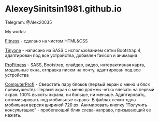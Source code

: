 # AlexeySinitsin1981.github.io
Telegram: @Alex20035


My works:


[Fitness](https://alexeysinitsin1981.github.io/fitness/ "сделано на чистом HTML&CSS") - сделано на чистом HTML&CSS



[Tinyone](https://alexeysinitsin1981.github.io/Tinyone/ "написано на SASS с использованием сетки Bootstrap 4, адаптирован под все устройства, добавлен favicon и анимация") - написано на SASS с использованием сетки Bootstrap 4, адаптирован под все устройства, добавлен favicon и анимация


[ProFitness](https://alexeysinitsin1981.github.io/ProFitness/js/ "SASS,Bootstrap, слайдер, видео, интерактивная карта, модальные окна, отправка писем на почту, адаптирован под все устройства") - SASS, Bootstrap, слайдер, видео, интерактивная карта, модальные окна, отправка писем на почту, адаптирован под все устройства

[ComputerProfi](https://alexeysinitsin1981.github.io/ComputerProfi/ "Тестовое задание") - Сверстать пару блоков (первый экран с меню и блок преимуществ). Первый экран с меню должны четко влезать на первый экран. 100% высоты экрана, ни больше, ни меньше. Адаптировать, оптимизировать под мобильные экраны. В файлах лежит одна мобильная версия шириной 720 px. Анимировать кнопку “Получить консультацию” - пробегающий блик слева-направо, призывающий ее нажать. 

